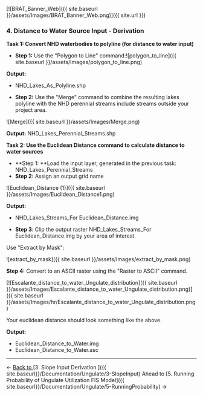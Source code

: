 [![BRAT_Banner_Web]({{ site.baseurl }}/assets/Images/BRAT_Banner_Web.png)]({{ site.url }})

### 4. Distance to Water Source Input - Derivation

**Task 1: Convert NHD waterbodies to polyline (for distance to water input)**

- **Step 1:** Use the "Polygon to Line" command:![polygon_to_line]({{ site.baseurl }}/assets/Images/polygon_to_line.png)

**Output:**

- NHD_Lakes_As_Polyline.shp


- **Step 2:** Use the "Merge" command to combine the resulting lakes polyline with the NHD perennial streams include streams outside your project area.

![Merge]({{ site.baseurl }}/assets/Images/Merge.png)

**Output:** NHD_Lakes_Perennial_Streams.shp



**Task 2: Use the Euclidean Distance command to calculate distance to water sources**

- **Step 1: **Load the input layer, generated in the previous task: NHD_Lakes_Perennial_Streams
- **Step 2:** Assign an output grid name

![Euclidean_Distance (1)]({{ site.baseurl }}/assets/Images/Euclidean_Distance1.png)

**Output:**

- NHD_Lakes_Streams_For Euclidean_Distance.img


- **Step 3**: Clip the output raster NHD_Lakes_Streams_For Euclidean_Distance.img by your area of interest.

Use "Extract by Mask":

![extract_by_mask]({{ site.baseurl }}/assets/Images/extract_by_mask.png)

**Step 4:** Convert to an ASCII raster using the "Raster to ASCII" command.

[![Escalante_distance_to_water_Ungulate_distribution]({{ site.baseurl }}/assets/Images/Escalante_distance_to_water_Ungulate_distribution.png)]({{ site.baseurl }}/assets/Images/hr/Escalante_distance_to_water_Ungulate_distribution.png)

Your euclidean distance should look something like the above.

**Output:** 

- Euclidean_Distance_to_Water.img
- Euclidean_Distance_to_Water.asc

------

← [Back to ](http://brat.joewheaton.org/home/documentation/manual-implementation/ungulate-capacity-model/goog_2007911975)[3. Slope Input Derivation ]({{ site.baseurl}}/Documentation/Ungulate/3-SlopeInput)        Ahead to [5. Running Probability of Ungulate Utilization FIS Model]({{ site.baseurl}}/Documentation/Ungulate/5-RunningProbability) →



